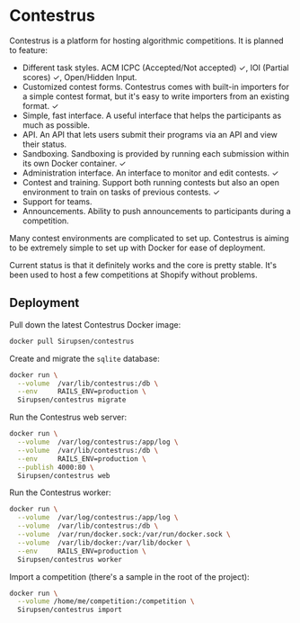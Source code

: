 # Contestrus

Contestrus is a platform for hosting algorithmic competitions. It is planned to
feature:

* Different task styles. ACM ICPC (Accepted/Not accepted) ✓, IOI (Partial scores) ✓,
  Open/Hidden Input.
* Customized contest forms. Contestrus comes with built-in importers for a
  simple contest format, but it's easy to write importers from an existing
  format. ✓
* Simple, fast interface. A useful interface that helps the participants as much
  as possible.
* API. An API that lets users submit their programs via an API and view their
  status.
* Sandboxing. Sandboxing is provided by running each submission within its own
  Docker container. ✓
* Administration interface. An interface to monitor and edit contests. ✓
* Contest and training. Support both running contests but also an open
  environment to train on tasks of previous contests. ✓
* Support for teams.
* Announcements. Ability to push announcements to participants during a
  competition.

Many contest environments are complicated to set up. Contestrus is aiming to be
extremely simple to set up with Docker for ease of deployment.

Current status is that it definitely works and the core is pretty stable. It's
been used to host a few competitions at Shopify without problems.

## Deployment

Pull down the latest Contestrus Docker image:

```bash
docker pull Sirupsen/contestrus
```

Create and migrate the `sqlite` database:

```bash
docker run \
  --volume  /var/lib/contestrus:/db \
  --env     RAILS_ENV=production \
  Sirupsen/contestrus migrate
```

Run the Contestrus web server:

```bash
docker run \
  --volume  /var/log/contestrus:/app/log \
  --volume  /var/lib/contestrus:/db \
  --env     RAILS_ENV=production \
  --publish 4000:80 \
  Sirupsen/contestrus web
```

Run the Contestrus worker:

```bash
docker run \
  --volume  /var/log/contestrus:/app/log \
  --volume  /var/lib/contestrus:/db \
  --volume  /var/run/docker.sock:/var/run/docker.sock \
  --volume  /var/lib/docker:/var/lib/docker \
  --env     RAILS_ENV=production \
  Sirupsen/contestrus worker
```

Import a competition (there's a sample in the root of the project):

```bash
docker run \
  --volume /home/me/competition:/competition \
  Sirupsen/contestrus import
```
